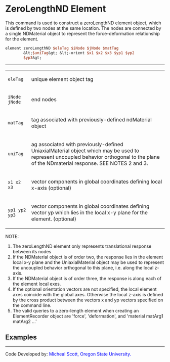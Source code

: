 # ZeroLengthND Element

<p>This command is used to construct a zeroLengthND element object,
which is defined by two nodes at the same location. The nodes are
connected by a single NDMaterial object to represent the
force-deformation relationship for the element.</p>

```tcl
element zeroLengthND $eleTag $iNode $jNode $matTag
        &lt;$uniTag&gt; &lt;-orient $x1 $x2 $x3 $yp1 $yp2
        $yp3&gt;
```

<hr />
<table>
<tbody>
<tr class="odd">
<td><code class="parameter-table-variable">eleTag</code></td>
<td><p>unique element object tag</p></td>
</tr>
<tr class="even">
<td><p><code class="parameter-table-variable">iNode jNode</code></p></td>
<td><p>end nodes</p></td>
</tr>
<tr class="odd">
<td><code class="parameter-table-variable">matTag</code></td>
<td><p>tag associated with previously-defined ndMaterial object</p></td>
</tr>
<tr class="even">
<td><code class="parameter-table-variable">uniTag</code></td>
<td><p>ag associated with previously-defined UniaxialMaterial object
which may be used to represent uncoupled behavior orthogonal to the
plane of the NDmaterial response. SEE NOTES 2 and 3.</p></td>
</tr>
<tr class="odd">
<td><p><code class="parameter-table-variable">x1 x2 x3</code></p></td>
<td><p>vector components in global coordinates defining local x-axis
(optional)</p></td>
</tr>
<tr class="even">
<td><p><code class="parameter-table-variable">yp1 yp2 yp3</code></p></td>
<td><p>vector components in global coordinates defining vector yp which
lies in the local x-y plane for the element. (optional)</p></td>
</tr>
</tbody>
</table>
<p>NOTE:</p>
<ol>
<li>The zeroLengthND element only represents translational response
between its nodes</li>
<li>If the NDMaterial object is of order two, the response lies in the
element local x-y plane and the UniaxialMaterial object may be used to
represent the uncoupled behavior orthogonal to this plane, i.e. along
the local z-axis.</li>
<li>If the NDMaterial object is of order three, the response is along
each of the element local exes.</li>
<li>If the optional orientation vectors are not specified, the local
element axes coincide with the global axes. Otherwise the local z-axis
is defined by the cross product between the vectors x and yp vectors
specified on the command line.</li>
<li>The valid queries to a zero-length element when creating an
ElementRecorder object are 'force', 'deformation', and 'material matArg1
matArg2 ...'</li>
</ol>

## Examples

<hr />
<p>Code Developed by: <span style="color:blue"> Micheal Scott,
Oregon State University. </span></p>
